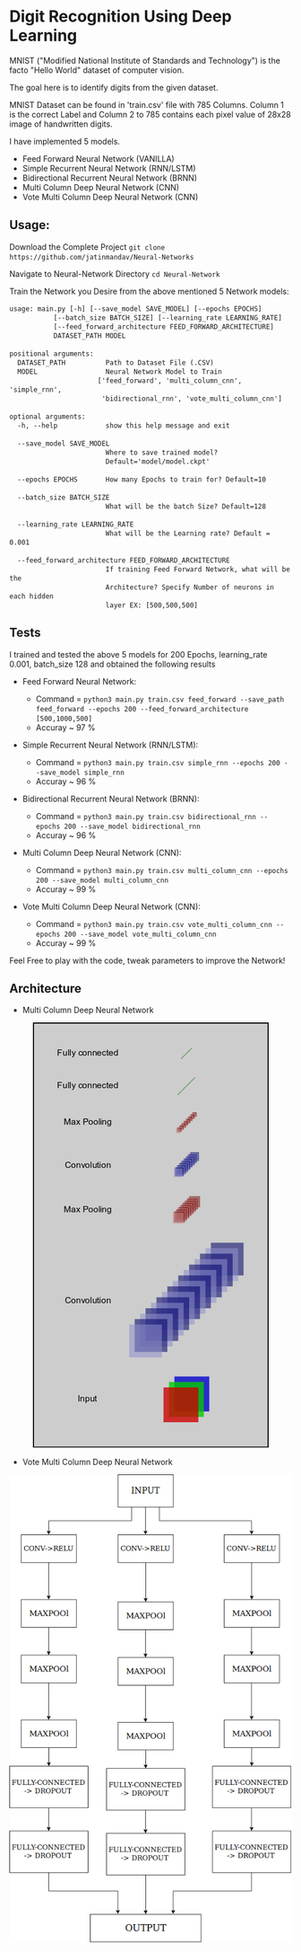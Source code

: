 # Digit Recognition Using Deep Learning

MNIST ("Modified National Institute of Standards and Technology") is the facto "Hello World" dataset of computer vision.

The goal here is to identify digits from the given dataset.

MNIST Dataset can be found in 'train.csv' file with 785 Columns. Column 1 is the correct Label and Column 2 to 785 contains each pixel value of 28x28 image of handwritten digits.

I have implemented 5 models.
  - Feed Forward Neural Network (VANILLA)
  - Simple Recurrent Neural Network (RNN/LSTM)
  - Bidirectional Recurrent Neural Network (BRNN)
  - Multi Column Deep Neural Network (CNN)
  - Vote Multi Column Deep Neural Network (CNN)

## Usage:
Download the Complete Project
	```
	git clone https://github.com/jatinmandav/Neural-Networks
	```

Navigate to Neural-Network Directory
	```
	cd Neural-Network
	```

Train the Network you Desire from the above mentioned 5 Network models:

	usage: main.py [-h] [--save_model SAVE_MODEL] [--epochs EPOCHS]
               [--batch_size BATCH_SIZE] [--learning_rate LEARNING_RATE]
               [--feed_forward_architecture FEED_FORWARD_ARCHITECTURE]
               DATASET_PATH MODEL

	positional arguments:
	  DATASET_PATH          Path to Dataset File (.CSV)
	  MODEL                 Neural Network Model to Train
                          ['feed_forward', 'multi_column_cnn', 'simple_rnn',
                           'bidirectional_rnn', 'vote_multi_column_cnn']

	optional arguments:
	  -h, --help            show this help message and exit

	  --save_model SAVE_MODEL
                	        Where to save trained model?
                        	Default='model/model.ckpt'

	  --epochs EPOCHS       How many Epochs to train for? Default=10

	  --batch_size BATCH_SIZE
	                        What will be the batch Size? Default=128

	  --learning_rate LEARNING_RATE
	                        What will be the Learning rate? Default = 0.001

	  --feed_forward_architecture FEED_FORWARD_ARCHITECTURE
        	                If training Feed Forward Network, what will be the
	                        Architecture? Specify Number of neurons in each hidden
	                        layer EX: [500,500,500]
	

## Tests

I trained and tested the above 5 models for 200 Epochs, learning_rate 0.001, batch_size 128 and obtained the following results

  - Feed Forward Neural Network:
    - Command = `python3 main.py train.csv feed_forward --save_path feed_forward --epochs 200 --feed_forward_architecture [500,1000,500]`
    - Accuray ~ 97 %

  - Simple Recurrent Neural Network (RNN/LSTM):
    - Command = `python3 main.py train.csv simple_rnn --epochs 200 --save_model simple_rnn`
    - Accuray ~ 96 %

  - Bidirectional Recurrent Neural Network (BRNN):
    - Command = `python3 main.py train.csv bidirectional_rnn --epochs 200 --save_model bidirectional_rnn`
    - Accuray ~ 96 %

  - Multi Column Deep Neural Network (CNN):
    - Command = `python3 main.py train.csv multi_column_cnn --epochs 200 --save_model multi_column_cnn`
    - Accuray ~ 99 %

  - Vote Multi Column Deep Neural Network (CNN):
    - Command = `python3 main.py train.csv vote_multi_column_cnn --epochs 200 --save_model vote_multi_column_cnn`
    - Accuray ~ 99 %

Feel Free to play with the code, tweak parameters to improve the Network!

## Architecture

  - Multi Column Deep Neural Network

  <p align="center"> <img src="multi_column_architecture.png"/> </p>

  - Vote Multi Column Deep Neural Network

  <p align="center"> <img src="vote_multi_column_architecture.png"/> </p>





















#
